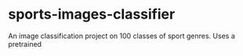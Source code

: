 # sports-images-classifier
An image classification project on 100 classes of sport genres.
Uses a pretrained 
